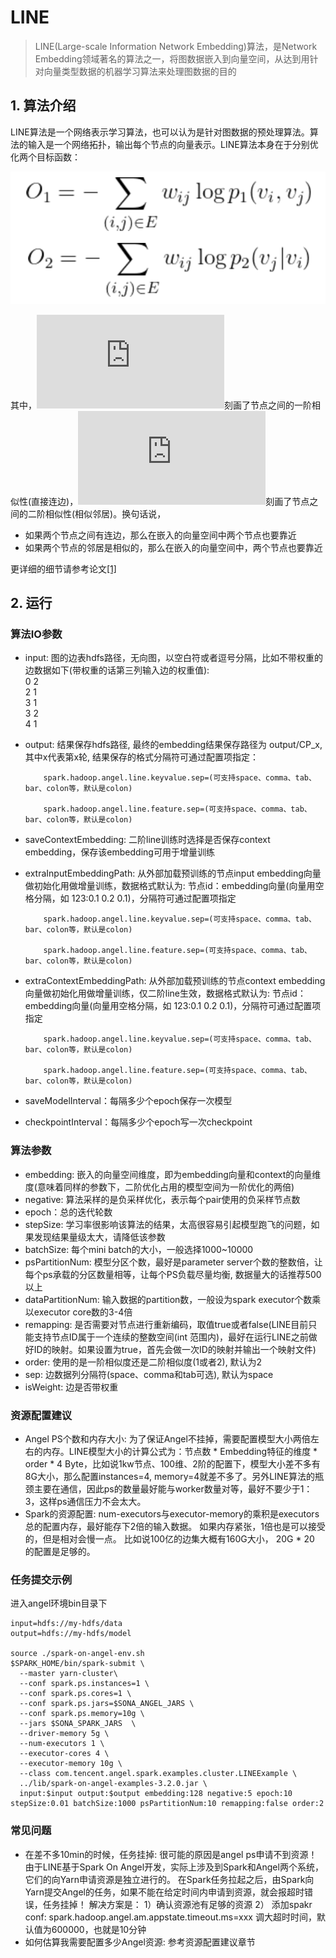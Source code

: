 # LINE

>LINE(Large-scale Information Network Embedding)算法，是Network Embedding领域著名的算法之一，将图数据嵌入到向量空间，从达到用针对向量类型数据的机器学习算法来处理图数据的目的

## 1. 算法介绍

LINE算法是一个网络表示学习算法，也可以认为是针对图数据的预处理算法。算法的输入是一个网络拓扑，输出每个节点的向量表示。LINE算法本身在于分别优化两个目标函数：

![](../../img/line.png)

其中，![](http://latex.codecogs.com/png.latex?O_1)刻画了节点之间的一阶相似性(直接连边)，![](http://latex.codecogs.com/png.latex?O_2)刻画了节点之间的二阶相似性(相似邻居)。换句话说，

  - 如果两个节点之间有连边，那么在嵌入的向量空间中两个节点也要靠近
  - 如果两个节点的邻居是相似的，那么在嵌入的向量空间中，两个节点也要靠近

更详细的细节请参考论文[[1]](https://arxiv.org/abs/1503.03578)

## 2. 运行

### 算法IO参数
  - input: 图的边表hdfs路径，无向图，以空白符或者逗号分隔，比如不带权重的边数据如下(带权重的话第三列输入边的权重值):  
          0	2  
          2	1  
          3	1  
          3	2  
          4	1
  - output: 结果保存hdfs路径, 最终的embedding结果保存路径为 output/CP_x, 其中x代表第x轮, 结果保存的格式分隔符可通过配置项指定：
            
            spark.hadoop.angel.line.keyvalue.sep=(可支持space、comma、tab、bar、colon等，默认是colon)
            
            spark.hadoop.angel.line.feature.sep=(可支持space、comma、tab、bar、colon等，默认是colon)
  - saveContextEmbedding: 二阶line训练时选择是否保存context embedding，保存该embedding可用于增量训练    
  - extraInputEmbeddingPath: 从外部加载预训练的节点input embedding向量做初始化用做增量训练，数据格式默认为: 节点id：embedding向量(向量用空格分隔，如 123:0.1 0.2 0.1)，分隔符可通过配置项指定
                             
            spark.hadoop.angel.line.keyvalue.sep=(可支持space、comma、tab、bar、colon等，默认是colon)
                             
            spark.hadoop.angel.line.feature.sep=(可支持space、comma、tab、bar、colon等，默认是colon)   
  - extraContextEmbeddingPath: 从外部加载预训练的节点context embedding向量做初始化用做增量训练，仅二阶line生效，数据格式默认为: 节点id：embedding向量(向量用空格分隔，如 123:0.1 0.2 0.1)，分隔符可通过配置项指定
                              
            spark.hadoop.angel.line.keyvalue.sep=(可支持space、comma、tab、bar、colon等，默认是colon)
                              
            spark.hadoop.angel.line.feature.sep=(可支持space、comma、tab、bar、colon等，默认是colon)   
  - saveModelInterval：每隔多少个epoch保存一次模型
  - checkpointInterval：每隔多少个epoch写一次checkpoint
  
### 算法参数
  - embedding: 嵌入的向量空间维度，即为embedding向量和context的向量维度(意味着同样的参数下，二阶优化占用的模型空间为一阶优化的两倍)
  - negative: 算法采样的是负采样优化，表示每个pair使用的负采样节点数
  - epoch：总的迭代轮数
  - stepSize: 学习率很影响该算法的结果，太高很容易引起模型跑飞的问题，如果发现结果量级太大，请降低该参数
  - batchSize: 每个mini batch的大小，一般选择1000~10000
  - psPartitionNum: 模型分区个数，最好是parameter server个数的整数倍，让每个ps承载的分区数量相等，让每个PS负载尽量均衡, 数据量大的话推荐500以上
  - dataPartitionNum: 输入数据的partition数，一般设为spark executor个数乘以executor core数的3-4倍
  - remapping: 是否需要对节点进行重新编码，取值true或者false(LINE目前只能支持节点ID属于一个连续的整数空间(int 范围内)，最好在运行LINE之前做好ID的映射。如果设置为true，首先会做一次ID的映射并输出一个映射文件)
  - order: 使用的是一阶相似度还是二阶相似度(1或者2), 默认为2
  - sep: 边数据列分隔符(space、comma和tab可选), 默认为space
  - isWeight: 边是否带权重
  
### 资源配置建议

  - Angel PS个数和内存大小: 为了保证Angel不挂掉，需要配置模型大小两倍左右的内存。LINE模型大小的计算公式为：节点数 * Embedding特征的维度 * order * 4 Byte，比如说1kw节点、100维、2阶的配置下，模型大小差不多有8G大小，那么配置instances=4, memory=4就差不多了。另外LINE算法的瓶颈主要在通信，因此ps的数量最好能与worker数量对等，最好不要少于1：3，这样ps通信压力不会太大。
  - Spark的资源配置: num-executors与executor-memory的乘积是executors总的配置内存，最好能存下2倍的输入数据。 如果内存紧张，1倍也是可以接受的，但是相对会慢一点。 比如说100亿的边集大概有160G大小， 20G * 20 的配置是足够的。

### 任务提交示例
进入angel环境bin目录下
```
input=hdfs://my-hdfs/data
output=hdfs://my-hdfs/model

source ./spark-on-angel-env.sh
$SPARK_HOME/bin/spark-submit \
  --master yarn-cluster\
  --conf spark.ps.instances=1 \
  --conf spark.ps.cores=1 \
  --conf spark.ps.jars=$SONA_ANGEL_JARS \
  --conf spark.ps.memory=10g \
  --jars $SONA_SPARK_JARS  \
  --driver-memory 5g \
  --num-executors 1 \
  --executor-cores 4 \
  --executor-memory 10g \
  --class com.tencent.angel.spark.examples.cluster.LINEExample \
  ../lib/spark-on-angel-examples-3.2.0.jar \
  input:$input output:$output embedding:128 negative:5 epoch:10 stepSize:0.01 batchSize:1000 psPartitionNum:10 remapping:false order:2
```

### 常见问题
  - 在差不多10min的时候，任务挂掉: 很可能的原因是angel ps申请不到资源！由于LINE基于Spark On Angel开发，实际上涉及到Spark和Angel两个系统，它们的向Yarn申请资源是独立进行的。 在Spark任务拉起之后，由Spark向Yarn提交Angel的任务，如果不能在给定时间内申请到资源，就会报超时错误，任务挂掉！ 解决方案是： 1）确认资源池有足够的资源 2） 添加spakr conf: spark.hadoop.angel.am.appstate.timeout.ms=xxx 调大超时时间，默认值为600000，也就是10分钟
  - 如何估算我需要配置多少Angel资源: 参考资源配置建议章节 
